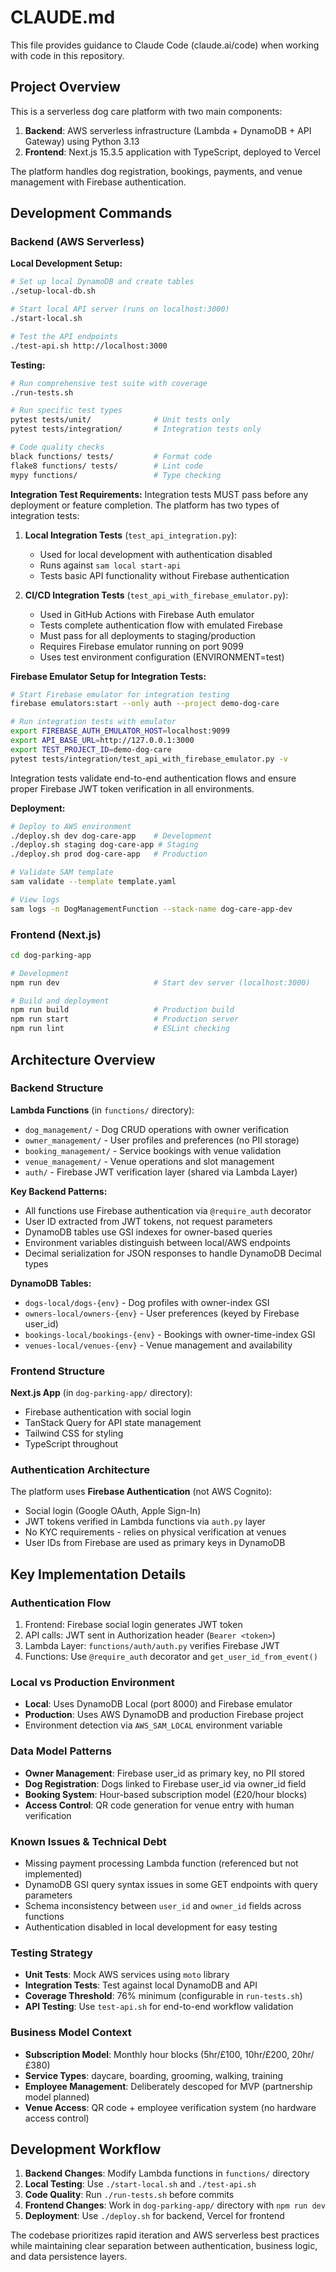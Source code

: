 # CLAUDE.md

This file provides guidance to Claude Code (claude.ai/code) when working with code in this repository.

## Project Overview

This is a serverless dog care platform with two main components:
1. **Backend**: AWS serverless infrastructure (Lambda + DynamoDB + API Gateway) using Python 3.13
2. **Frontend**: Next.js 15.3.5 application with TypeScript, deployed to Vercel

The platform handles dog registration, bookings, payments, and venue management with Firebase authentication.

## Development Commands

### Backend (AWS Serverless)

**Local Development Setup:**
```bash
# Set up local DynamoDB and create tables
./setup-local-db.sh

# Start local API server (runs on localhost:3000)
./start-local.sh

# Test the API endpoints
./test-api.sh http://localhost:3000
```

**Testing:**
```bash
# Run comprehensive test suite with coverage
./run-tests.sh

# Run specific test types
pytest tests/unit/              # Unit tests only
pytest tests/integration/       # Integration tests only

# Code quality checks
black functions/ tests/         # Format code
flake8 functions/ tests/        # Lint code
mypy functions/                 # Type checking
```

**Integration Test Requirements:**
Integration tests MUST pass before any deployment or feature completion. The platform has two types of integration tests:

1. **Local Integration Tests** (`test_api_integration.py`):
   - Used for local development with authentication disabled
   - Runs against `sam local start-api`
   - Tests basic API functionality without Firebase authentication

2. **CI/CD Integration Tests** (`test_api_with_firebase_emulator.py`):
   - Used in GitHub Actions with Firebase Auth emulator
   - Tests complete authentication flow with emulated Firebase
   - Must pass for all deployments to staging/production
   - Requires Firebase emulator running on port 9099
   - Uses test environment configuration (ENVIRONMENT=test)

**Firebase Emulator Setup for Integration Tests:**
```bash
# Start Firebase emulator for integration testing
firebase emulators:start --only auth --project demo-dog-care

# Run integration tests with emulator
export FIREBASE_AUTH_EMULATOR_HOST=localhost:9099
export API_BASE_URL=http://127.0.0.1:3000
export TEST_PROJECT_ID=demo-dog-care
pytest tests/integration/test_api_with_firebase_emulator.py -v
```

Integration tests validate end-to-end authentication flows and ensure proper Firebase JWT token verification in all environments.

**Deployment:**
```bash
# Deploy to AWS environment
./deploy.sh dev dog-care-app    # Development
./deploy.sh staging dog-care-app # Staging
./deploy.sh prod dog-care-app   # Production

# Validate SAM template
sam validate --template template.yaml

# View logs
sam logs -n DogManagementFunction --stack-name dog-care-app-dev
```

### Frontend (Next.js)

```bash
cd dog-parking-app

# Development
npm run dev                     # Start dev server (localhost:3000)

# Build and deployment
npm run build                   # Production build
npm run start                   # Production server
npm run lint                    # ESLint checking
```

## Architecture Overview

### Backend Structure

**Lambda Functions** (in `functions/` directory):
- `dog_management/` - Dog CRUD operations with owner verification
- `owner_management/` - User profiles and preferences (no PII storage)
- `booking_management/` - Service bookings with venue validation
- `venue_management/` - Venue operations and slot management
- `auth/` - Firebase JWT verification layer (shared via Lambda Layer)

**Key Backend Patterns:**
- All functions use Firebase authentication via `@require_auth` decorator
- User ID extracted from JWT tokens, not request parameters
- DynamoDB tables use GSI indexes for owner-based queries
- Environment variables distinguish between local/AWS endpoints
- Decimal serialization for JSON responses to handle DynamoDB Decimal types

**DynamoDB Tables:**
- `dogs-local/dogs-{env}` - Dog profiles with owner-index GSI
- `owners-local/owners-{env}` - User preferences (keyed by Firebase user_id)
- `bookings-local/bookings-{env}` - Bookings with owner-time-index GSI
- `venues-local/venues-{env}` - Venue management and availability

### Frontend Structure

**Next.js App** (in `dog-parking-app/` directory):
- Firebase authentication with social login
- TanStack Query for API state management
- Tailwind CSS for styling
- TypeScript throughout

### Authentication Architecture

The platform uses **Firebase Authentication** (not AWS Cognito):
- Social login (Google OAuth, Apple Sign-In)
- JWT tokens verified in Lambda functions via `auth.py` layer
- No KYC requirements - relies on physical verification at venues
- User IDs from Firebase are used as primary keys in DynamoDB

## Key Implementation Details

### Authentication Flow
1. Frontend: Firebase social login generates JWT token
2. API calls: JWT sent in Authorization header (`Bearer <token>`)
3. Lambda Layer: `functions/auth/auth.py` verifies Firebase JWT
4. Functions: Use `@require_auth` decorator and `get_user_id_from_event()`

### Local vs Production Environment
- **Local**: Uses DynamoDB Local (port 8000) and Firebase emulator
- **Production**: Uses AWS DynamoDB and production Firebase project
- Environment detection via `AWS_SAM_LOCAL` environment variable

### Data Model Patterns
- **Owner Management**: Firebase user_id as primary key, no PII stored
- **Dog Registration**: Dogs linked to Firebase user_id via owner_id field
- **Booking System**: Hour-based subscription model (£20/hour blocks)
- **Access Control**: QR code generation for venue entry with human verification

### Known Issues & Technical Debt
- Missing payment processing Lambda function (referenced but not implemented)
- DynamoDB GSI query syntax issues in some GET endpoints with query parameters
- Schema inconsistency between `user_id` and `owner_id` fields across functions
- Authentication disabled in local development for easy testing

### Testing Strategy
- **Unit Tests**: Mock AWS services using `moto` library
- **Integration Tests**: Test against local DynamoDB and API
- **Coverage Threshold**: 76% minimum (configurable in `run-tests.sh`)
- **API Testing**: Use `test-api.sh` for end-to-end workflow validation

### Business Model Context
- **Subscription Model**: Monthly hour blocks (5hr/£100, 10hr/£200, 20hr/£380)
- **Service Types**: daycare, boarding, grooming, walking, training
- **Employee Management**: Deliberately descoped for MVP (partnership model planned)
- **Venue Access**: QR code + employee verification system (no hardware access control)

## Development Workflow

1. **Backend Changes**: Modify Lambda functions in `functions/` directory
2. **Local Testing**: Use `./start-local.sh` and `./test-api.sh`
3. **Code Quality**: Run `./run-tests.sh` before commits
4. **Frontend Changes**: Work in `dog-parking-app/` directory with `npm run dev`
5. **Deployment**: Use `./deploy.sh` for backend, Vercel for frontend

The codebase prioritizes rapid iteration and AWS serverless best practices while maintaining clear separation between authentication, business logic, and data persistence layers.